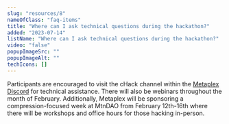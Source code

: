 ```yaml
---
slug: "resources/8"
nameOfClass: "faq-items"
title: "Where can I ask technical questions during the hackathon?"
added: "2023-07-14"
listName: "Where can I ask technical questions during the hackathon?"
video: "false"
popupImageSrc: ""
popupImageAlt: ""
techIcons: []
---
```


Participants are encouraged to visit the cHack channel within the [Metaplex Discord](https://t.co/kmuwlPVz0S) for technical assistance. There will also be webinars throughout the month of February. Additionally, Metaplex will be sponsoring a compression-focused week at MtnDAO from February 12th-16th where there will be workshops and office hours for those hacking in-person.
